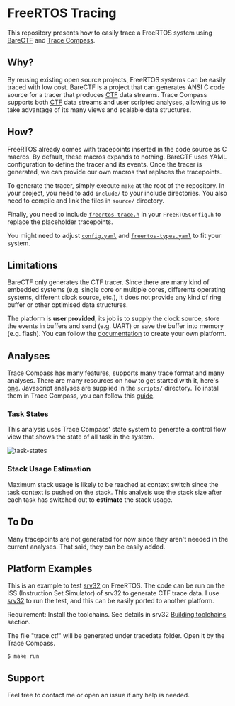 # FreeRTOS Tracing

This repository presents how to easily trace a FreeRTOS system using
[BareCTF](https://barectf.org/) and
[Trace Compass](https://www.eclipse.org/tracecompass/).

## Why?

By reusing existing open source projects, FreeRTOS systems can be
easily traced with low cost. BareCTF is a project that can generates
ANSI C code source for a tracer that produces [CTF](https://diamon.org/ctf/)
data streams. Trace Compass supports both [CTF](https://diamon.org/ctf/)
data streams and user scripted analyses, allowing us to take advantage
of its many views and scalable data structures.

## How?

FreeRTOS already comes with tracepoints inserted in the code source as
C macros. By default, these macros expands to nothing. BareCTF uses YAML
configuration to define the tracer and its events. Once the tracer is
generated, we can provide our own macros that replaces the tracepoints.

To generate the tracer, simply execute `make` at the root of the repository.
In your project, you need to add `include/` to your include directories. You
also need to compile and link the files in `source/` directory.

Finally, you need to include [`freertos-trace.h`](include/freertos-trace.h)
in your `FreeRTOSConfig.h` to replace the placeholder tracepoints.

You might need to adjust [`config.yaml`](config/config.yaml) and
[`freertos-types.yaml`](config/freertos-types.yaml) to fit your system.

## Limitations

BareCTF only generates the CTF tracer. Since there are many kind of embedded
systems (e.g. single core or multiple cores, differents operating systems,
different clock source, etc.), it does not provide any kind of ring buffer
or other optimised data structures.

The platform is **user provided**, its job is to supply the clock source,
store the events in buffers and send (e.g. UART) or save the buffer into
memory (e.g. flash). You can follow the [documentation](https://barectf.org/docs/barectf/3.0/platform/index.html)
to create your own platform.

## Analyses

Trace Compass has many features, supports many trace format and many analyses.
There are many resources on how to get started with it, here's [one](https://github.com/tuxology/tracevizlab).
Javascript analyses are supplied in the `scripts/` directory. To install them
in Trace Compass, you can follow this [guide](https://archive.eclipse.org/tracecompass.incubator/doc/org.eclipse.tracecompass.incubator.scripting.doc.user/User-Guide.html).

### Task States

This analysis uses Trace Compass' state system to generate a control flow view
that shows the state of all task in the system.

![task-states](image/task-states.png)

### Stack Usage Estimation

Maximum stack usage is likely to be reached at context switch since the task
context is pushed on the stack. This analysis use the stack size after each
task has switched out to **estimate** the stack usage.

## To Do

Many tracepoints are not generated for now since they aren't needed in the
current analyses. That said, they can be easily added.

## Platform Examples

This is an example to test [srv32](https://github.com/kuopinghsu/srv32) on FreeRTOS. The code can be run on the ISS (Instruction Set Simulator) of srv32 to generate CTF trace data. I use [srv32](https://github.com/kuopinghsu/srv32) to run the test, and this can be easily ported to another platform.

Requirement: Install the toolchains. See details in srv32 [Building toolchains](https://github.com/kuopinghsu/srv32#building-toolchains) section.

The file "trace.ctf" will be generated under tracedata folder. Open it by the Trace Compass.

    $ make run

## Support

Feel free to contact me or open an issue if any help is needed.
